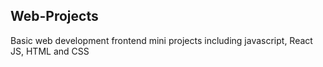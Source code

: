 ## Web-Projects

Basic web development frontend mini projects including javascript, React JS, HTML and CSS
